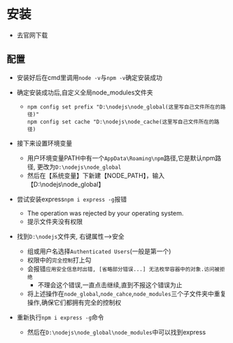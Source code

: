 # 安装

- 去官网下载

## 配置

- 安装好后在cmd里调用`node -v`与`npm -v`确定安装成功

- 确定安装成功后,自定义全局node_modules文件夹

  - ```
    npm config set prefix "D:\nodejs\node_global(这里写自己文件所在的路径)"
    npm config set cache "D:\nodejs\node_cache(这里写自己文件所在的路径)
    ```

- 接下来设置环境变量

  - 用户环境变量PATH中有一个`AppData\Roaming\npm`路径,它是默认npm路径, 更改为`D:\nodejs\node_global`
  - 然后在【系统变量】下新建【NODE_PATH】，输入【D:\nodejs\node_global】

- 尝试安装express`npm i express -g`报错

  - The operation was rejected by your operating system.
  - 提示文件夹没有权限

- 找到`D:\nodejs`文件夹, 右键属性-->安全

  - 组或用户名选择`Authenticated Users`(一般是第一个)
  - 权限中的`完全控制`打上勾
  - 会报错`应用安全信息时出错, [省略部分错误...] 无法枚举容器中的对象.访问被拒绝`
    - 不理会这个错误,一直点击继续,直到不报这个错误为止
  - 将上述操作在`node_global`,`node_cahce`,`node_modules`三个子文件夹中重复操作,确保它们都拥有完全的控制权

- 重新执行`npm i express -g`命令

  - 然后在`D:\nodejs\node_global\node_modules`中可以找到express